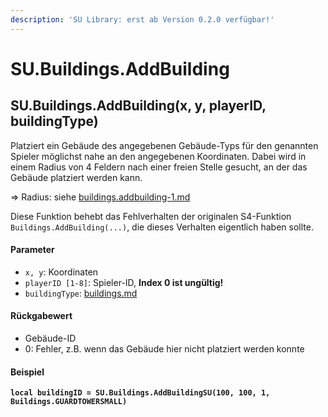 ```yaml
---
description: 'SU Library: erst ab Version 0.2.0 verfügbar!'
---
```


# SU.Buildings.AddBuilding

## SU.Buildings.AddBuilding(x, y, playerID, buildingType)

Platziert ein Gebäude des angegebenen Gebäude-Typs für den genannten Spieler möglichst nahe an den angegebenen Koordinaten. Dabei wird in einem Radius von 4 Feldern nach einer freien Stelle gesucht, an der das Gebäude platziert werden kann.

⇒ Radius: siehe [buildings.addbuilding-1.md](buildings.addbuilding-1.md "mention")

Diese Funktion behebt das Fehlverhalten der originalen S4-Funktion `Buildings.AddBuilding(...)`, die dieses Verhalten eigentlich haben sollte.

#### Parameter

* `x, y`: Koordinaten
* `playerID [1-8]`: Spieler-ID, **Index 0 ist ungültig!**
* `buildingType`: [buildings.md](../../api-enums/buildings.md "mention")

#### Rückgabewert

* Gebäude-ID
* 0: Fehler, z.B. wenn das Gebäude hier nicht platziert werden konnte

#### Beispiel

<pre class="language-lua"><code class="lang-lua"><strong>local buildingID = SU.Buildings.AddBuildingSU(100, 100, 1, Buildings.GUARDTOWERSMALL)
</strong></code></pre>
